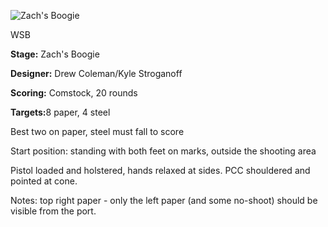 ![Zach's Boogie](https://github.com/bagellord/USPSA-Stages/blob/master/16-20%20rounds/Zach's%20Boogie%20-%2020%20round%20-%20Comstock/Zach's%20Boogie.png)

WSB

<b>Stage:</b> Zach's Boogie

<b>Designer:</b> Drew Coleman/Kyle Stroganoff

<b>Scoring:</b> Comstock, 20 rounds

<b>Targets:</b>8 paper, 4 steel

Best two on paper, steel must fall to score

Start position: standing with both feet on marks, outside the shooting area

Pistol loaded and holstered, hands relaxed at sides. PCC shouldered and pointed at cone.

Notes: top right paper - only the left paper (and some no-shoot) should be visible from the port.
